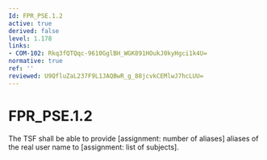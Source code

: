 ```yaml
---
Id: FPR_PSE.1.2
active: true
derived: false
level: 1.178
links:
- COM-102: Rkq3fQTQqc-9610GglBH_WGK891HOukJ0kyHgci1k4U=
normative: true
ref: ''
reviewed: U9QfluZaL237F9L1JAQBwR_g_88jcvkCEMlwJ7hcLUU=
---
```


# FPR_PSE.1.2

The TSF shall be able to provide [assignment: number of aliases] aliases of the real user name to [assignment: list of subjects].